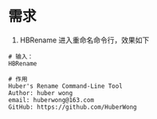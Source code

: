# 需求
1. HBRename 进入重命名命令行，效果如下
```shell
# 输入：
HBRename

# 作用
Huber's Rename Command-Line Tool
Author: huber wong
email: huberwong@163.com
GitHub: https://github.com/HuberWong
```

